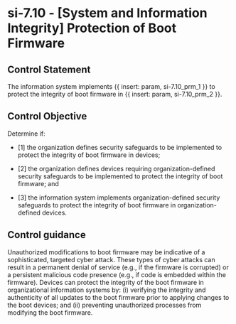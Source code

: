 # si-7.10 - \[System and Information Integrity\] Protection of Boot Firmware

## Control Statement

The information system implements {{ insert: param, si-7.10_prm_1 }} to protect the integrity of boot firmware in {{ insert: param, si-7.10_prm_2 }}.

## Control Objective

Determine if:

- \[1\] the organization defines security safeguards to be implemented to protect the integrity of boot firmware in devices;

- \[2\] the organization defines devices requiring organization-defined security safeguards to be implemented to protect the integrity of boot firmware; and

- \[3\] the information system implements organization-defined security safeguards to protect the integrity of boot firmware in organization-defined devices.

## Control guidance

Unauthorized modifications to boot firmware may be indicative of a sophisticated, targeted cyber attack. These types of cyber attacks can result in a permanent denial of service (e.g., if the firmware is corrupted) or a persistent malicious code presence (e.g., if code is embedded within the firmware). Devices can protect the integrity of the boot firmware in organizational information systems by: (i) verifying the integrity and authenticity of all updates to the boot firmware prior to applying changes to the boot devices; and (ii) preventing unauthorized processes from modifying the boot firmware.
